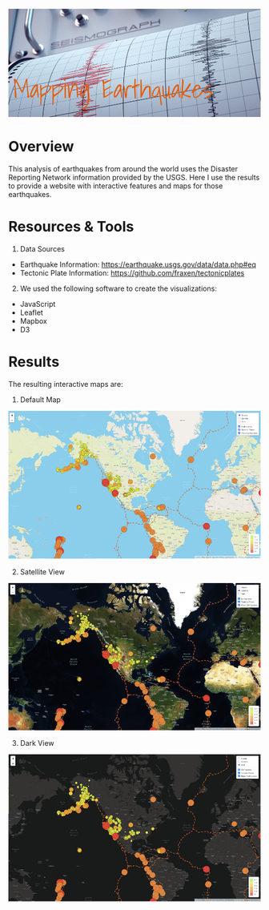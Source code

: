
<img src="https://github.com/tn64/Mapping_Earthquakes/blob/main/Resources/AdobeStock_373368059.png"><br>

# Overview
This analysis of earthquakes from around the world uses the Disaster Reporting Network information provided by the USGS. Here I use the results to provide a website with interactive features and maps for those earthquakes. 

# Resources & Tools
1. Data Sources
- Earthquake Information: https://earthquake.usgs.gov/data/data.php#eq
- Tectonic Plate Information: https://github.com/fraxen/tectonicplates

2. We used the following software to create the visualizations:
- JavaScript
- Leaflet
- Mapbox
- D3

# Results

The resulting interactive maps are:

1. Default Map

<img src="https://github.com/tn64/Mapping_Earthquakes/blob/main/Resources/streets_map.png"><br>

2. Satellite View

<img src="https://github.com/tn64/Mapping_Earthquakes/blob/main/Resources/satellite.png"><br>

3. Dark View

<img src="https://github.com/tn64/Mapping_Earthquakes/blob/main/Resources/Dark.png"><br>
